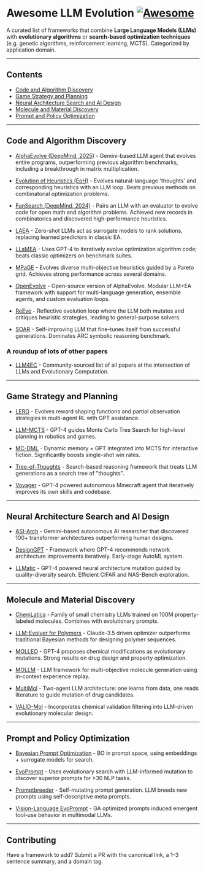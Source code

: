 # Awesome LLM Evolution [![Awesome](https://awesome.re/badge.svg)](https://awesome.re)

A curated list of frameworks that combine **Large Language Models (LLMs)** with **evolutionary algorithms** or **search-based optimization techniques** (e.g. genetic algorithms, reinforcement learning, MCTS). Categorized by application domain.

---

## Contents

* [Code and Algorithm Discovery](#code-and-algorithm-discovery)
* [Game Strategy and Planning](#game-strategy-and-planning)
* [Neural Architecture Search and AI Design](#neural-architecture-search-and-ai-design)
* [Molecule and Material Discovery](#molecule-and-material-discovery)
* [Prompt and Policy Optimization](#prompt-and-policy-optimization)

---

## Code and Algorithm Discovery

* [AlphaEvolve (DeepMind, 2025)](https://deepmind.google/discover/blog/alphaevolve-a-gemini-powered-coding-agent-for-designing-advanced-algorithms/) - Gemini-based LLM agent that evolves entire programs, outperforming previous algorithm benchmarks, including a breakthrough in matrix multiplication.

* [Evolution of Heuristics (EoH)](https://github.com/FeiLiu36/EoH) - Evolves natural-language 'thoughts' and corresponding heuristics with an LLM loop. Beats previous methods on combinatorial optimization problems.

* [FunSearch (DeepMind, 2024)](https://deepmind.google/discover/blog/funsearch-making-new-discoveries-in-mathematical-sciences-using-large-language-models/) - Pairs an LLM with an evaluator to evolve code for open math and algorithm problems. Achieved new records in combinatorics and discovered high-performance heuristics.

* [LAEA](https://github.com/hhyqhh/LAEA) - Zero-shot LLMs act as surrogate models to rank solutions, replacing learned predictors in classic EA.

* [LLaMEA](https://github.com/XAI-liacs/LLaMEA) - Uses GPT-4 to iteratively evolve optimization algorithm code; beats classic optimizers on benchmark suites.

* [MPaGE](https://arxiv.org/abs/2507.20923v1) - Evolves diverse multi-objective heuristics guided by a Pareto grid. Achieves strong performance across several domains.

* [OpenEvolve](https://github.com/codelion/openevolve) - Open-source version of AlphaEvolve. Modular LLM+EA framework with support for multi-language generation, ensemble agents, and custom evaluation loops.

* [ReEvo](https://arxiv.org/abs/2402.01145v3) - Reflective evolution loop where the LLM both mutates and critiques heuristic strategies, leading to general-purpose solvers.

* [SOAR](https://github.com/flowersteam/SOAR) - Self-improving LLM that fine-tunes itself from successful generations. Dominates ARC symbolic reasoning benchmark.

### A roundup of lots of other papers

* [LLM4EC](https://github.com/wuxingyu-ai/LLM4EC) - Community-sourced list of all papers at the intersection of LLMs and Evolutionary Computation.

---

## Game Strategy and Planning

* [LERO](https://arxiv.org/abs/2503.21807v1) - Evolves reward shaping functions and partial observation strategies in multi-agent RL with GPT assistance.

* [LLM-MCTS](https://github.com/1989Ryan/llm-mcts) - GPT-4 guides Monte Carlo Tree Search for high-level planning in robotics and games.

* [MC-DML](https://textgamer.github.io/mc-dml/) - Dynamic memory + GPT integrated into MCTS for interactive fiction. Significantly boosts single-shot win rates.

* [Tree-of-Thoughts](https://arxiv.org/abs/2305.10601) - Search-based reasoning framework that treats LLM generations as a search tree of "thoughts".

* [Voyager](https://github.com/MineDojo/Voyager) - GPT-4 powered autonomous Minecraft agent that iteratively improves its own skills and codebase.

---

## Neural Architecture Search and AI Design

* [ASI-Arch](https://arxiv.org/abs/2506.13131) - Gemini-based autonomous AI researcher that discovered 100+ transformer architectures outperforming human designs.

* [DesignGPT](https://arxiv.org/abs/2404.09777) - Framework where GPT-4 recommends network architecture improvements iteratively. Early-stage AutoML system.

* [LLMatic](https://github.com/umair-nasir14/LLMatic) - GPT-4 powered neural architecture mutation guided by quality-diversity search. Efficient CIFAR and NAS-Bench exploration.

---

## Molecule and Material Discovery

* [ChemLatica](https://openreview.net/forum?id=jC9D4cKhfu) - Family of small chemistry LLMs trained on 100M property-labeled molecules. Combines with evolutionary prompts.

* [LLM-Evolver for Polymers](https://www.youtube.com/watch?v=_owRHzenX-8) - Claude-3.5 driven optimizer outperforms traditional Bayesian methods for designing polymer sequences.

* [MOLLEO](https://github.com/zoom-wang112358/MOLLEO) - GPT-4 proposes chemical modifications as evolutionary mutations. Strong results on drug design and property optimization.

* [MOLLM](https://arxiv.org/abs/2502.12845v2) - LLM framework for multi-objective molecule generation using in-context experience replay.

* [MultiMol](https://github.com/jiajunyu1999/LLM4Drug) - Two-agent LLM architecture: one learns from data, one reads literature to guide mutation of drug candidates.

* [VALID-Mol](https://arxiv.org/abs/2507.18074) - Incorporates chemical validation filtering into LLM-driven evolutionary molecular design.

---

## Prompt and Policy Optimization

* [Bayesian Prompt Optimization](https://arxiv.org/abs/2401.10778) - BO in prompt space, using embeddings + surrogate models for search.

* [EvoPrompt](https://openreview.net/forum?id=ZG3RaNIsO8) - Uses evolutionary search with LLM-informed mutation to discover superior prompts for >30 NLP tasks.

* [Promptbreeder](https://arxiv.org/abs/2309.11319) - Self-mutating prompt generation. LLM breeds new prompts using self-descriptive meta prompts.

* [Vision-Language EvoPrompt](https://arxiv.org/abs/2503.23503) - GA optimized prompts induced emergent tool-use behavior in multimodal LLMs.

---

## Contributing

Have a framework to add? Submit a PR with the canonical link, a 1–3 sentence summary, and a domain tag.
